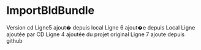 # ImportBldBundle
Version cd
Ligne5 ajout� depuis local
Ligne 6 ajout�e depuis Local
Ligne ajoutée par CD
Ligne 4 ajoutée du projet original
Ligne 7 ajoute depuis github

